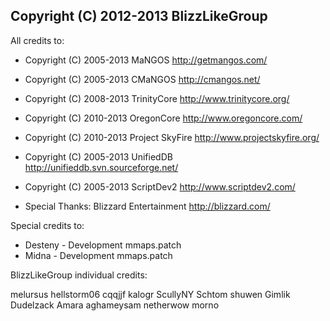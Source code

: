 Copyright (C) 2012-2013  BlizzLikeGroup
-------
All credits to:

 * Copyright (C) 2005-2013 MaNGOS <http://getmangos.com/>
 * Copyright (C) 2005-2013 CMaNGOS <http://cmangos.net/>
 * Copyright (C) 2008-2013 TrinityCore <http://www.trinitycore.org/>
 * Copyright (C) 2010-2013 OregonCore <http://www.oregoncore.com/>
 * Copyright (C) 2010-2013 Project SkyFire <http://www.projectskyfire.org/>
 * Copyright (C) 2005-2013 UnifiedDB <http://unifieddb.svn.sourceforge.net/>
 * Copyright (C) 2005-2013 ScriptDev2 <http://www.scriptdev2.com/>

 * Special Thanks: Blizzard Entertainment <http://blizzard.com/>

Special credits to:

 * Desteny - Development mmaps.patch
 * Midna - Development mmaps.patch

BlizzLikeGroup individual credits:

melursus hellstorm06 cqqjjf kalogr ScullyNY Schtom shuwen Gimlik Dudelzack Amara
aghameysam netherwow morno